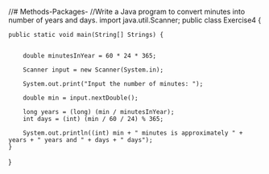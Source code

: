//# Methods-Packages-
//Write a Java program to convert minutes into number of years and days.
import java.util.Scanner;
public class Exercise4 {

    public static void main(String[] Strings) {


        double minutesInYear = 60 * 24 * 365;

        Scanner input = new Scanner(System.in);

        System.out.print("Input the number of minutes: ");

        double min = input.nextDouble();

        long years = (long) (min / minutesInYear);
        int days = (int) (min / 60 / 24) % 365;

        System.out.println((int) min + " minutes is approximately " + years + " years and " + days + " days");
    }
}
